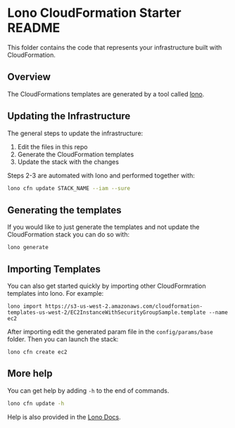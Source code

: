 # Lono CloudFormation Starter README

This folder contains the code that represents your infrastructure built with CloudFormation.

## Overview

The CloudFormations templates are generated by a tool called [lono](http://lono.cloud/).

## Updating the Infrastructure

The general steps to update the infrastructure:

1. Edit the files in this repo
2. Generate the CloudFormation templates
3. Update the stack with the changes

Steps 2-3 are automated with lono and performed together with:

```bash
lono cfn update STACK_NAME --iam --sure
```

## Generating the templates

If you would like to just generate the templates and not update the CloudFormation stack you can do so with:

```
lono generate
```

## Importing Templates

You can also get started quickly by importing other CloudFormration templates into lono.  For example:

```
lono import https://s3-us-west-2.amazonaws.com/cloudformation-templates-us-west-2/EC2InstanceWithSecurityGroupSample.template --name ec2
```

After importing edit the generated param file in the `config/params/base` folder. Then you can launch the stack:

```
lono cfn create ec2
```

## More help

You can get help by adding `-h` to the end of commands.

```sh
lono cfn update -h
```

Help is also provided in the [Lono Docs](http://lono.cloud/docs/directory-structure/).
